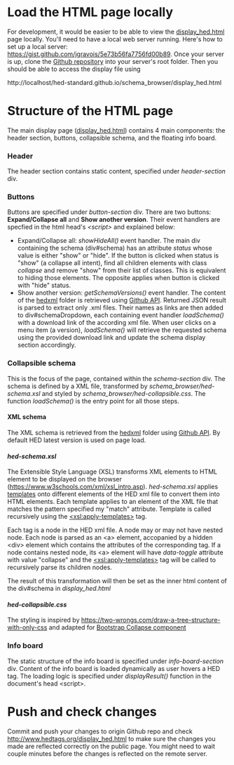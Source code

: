 # Load the HTML page locally

For development, it would be easier to be able to view the [display_hed.html](http://www.hedtags.org/display_hed.html) page locally. You'll need to have a local web server running. Here's how to set up a local server:  https://gist.github.com/jgravois/5e73b56fa7756fd00b89. Once your server is up, clone the [Github repository](https://github.com/hed-standard/hed-standard.github.io) into your server's root folder. Then you should be able to access the display file using

http://localhost/hed-standard.github.io/schema_browser/display_hed.html



# Structure of the HTML page

The main display page ([display_hed.html](http://www.hedtags.org/display_hed.html)) contains 4 main components: the header section, buttons, collapsible schema, and the floating info board. 

### Header

The header section contains static content, specified under *header-section* div. 

### Buttons

Buttons are specified under *button-section* div. There are two buttons: **Expand/Collapse all** and **Show another version**. Their event handlers are specfied in the html head's *\<script>* and explained below:

* Expand/Collapse all: *showHideAll()* event handler. The main div containing the schema (div#schema) has an attribute *status* whose value is either "show" or "hide". If the button is clicked when status is "show" (a collapse all intent), find all children elements with class *collapse* and remove "show" from their list of classes. This is equivalent to hiding those elements. The opposite applies when button is clicked with "hide" status.
* Show another version: *getSchemaVersions()* event handler. The content of the [hedxml](https://github.com/hed-standard/hed-specification/tree/master/hedxml) folder is retrieved using [Github API](https://developer.github.com/v3/repos/contents/#get-repository-content). Returned JSON result is parsed to extract only .xml files. Their names as links are then added to  div#schemaDropdown, each containing event handler *loadSchema()* with a download link of the according xml file. When user clicks on a menu item (a version), *loadSchema()* will retrieve the requested schema using the provided download link and update the schema display section accordingly.

### Collapsible schema

This is the focus of the page, contained within the *schema-section* div. The schema is defined by a XML file, transformed by *schema_browser/hed-schema.xsl* and styled by *schema_browser/hed-collapsible.css*. The function *loadSchema()* is the entry point for all those steps.

#### XML schema

The XML schema is retrieved from the [hedxml](https://github.com/hed-standard/hed-specification/tree/master/hedxml) folder using [Github API](https://developer.github.com/v3/repos/contents/#get-repository-content). By default HED latest version is used on page load.

#### *hed-schema.xsl*

The Extensible Style Language (XSL) transforms XML elements to HTML element to be displayed on the browser (https://www.w3schools.com/xml/xsl_intro.asp). *hed-schema.xsl* applies [templates](https://www.w3schools.com/xml/xsl_templates.asp) onto different elements of the HED xml file to convert them into HTML elements. Each template applies to an element of the XML file that matches the pattern specified my "match" attribute. Template is called recursively using the [\<xsl:apply-templates\>](https://www.w3schools.com/xml/xsl_apply_templates.asp) tag.

Each tag is a node in the HED xml file. A node may or may not have nested node. Each node is parsed as an \<a\> element, accopanied by a hidden \<div\> element which contains the attributes of the corresponding tag. If a node contains nested node, its  \<a\> element will have *data-toggle* attribute with value "collapse" and the [\<xsl:apply-templates\>](https://www.w3schools.com/xml/xsl_apply_templates.asp) tag will be called to recursively parse its children nodes. 

The result of this transformation will then be set as the inner html content of the div#schema in *display_hed.html*

#### *hed-collapsible.css*

The styling is inspired by https://two-wrongs.com/draw-a-tree-structure-with-only-css and adapted for [Bootstrap Collapse component](https://getbootstrap.com/docs/4.0/components/collapse/)

### Info board

The static structure of the info board is specified under *info-board-section* div. Content of the info board is loaded dynamically as user hovers a HED tag. The loading logic is specified under *displayResult()* function in the document's head \<script\>.



# Push and check changes

Commit and push your changes to origin Github repo and check http://www.hedtags.org/display_hed.html to make sure the changes you made are reflected correctly on the public page. You might need to wait couple minutes before the changes is reflected on the remote server.